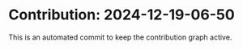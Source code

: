 # Contribution: 2024-12-19-06-50
This is an automated commit to keep the contribution graph active.
